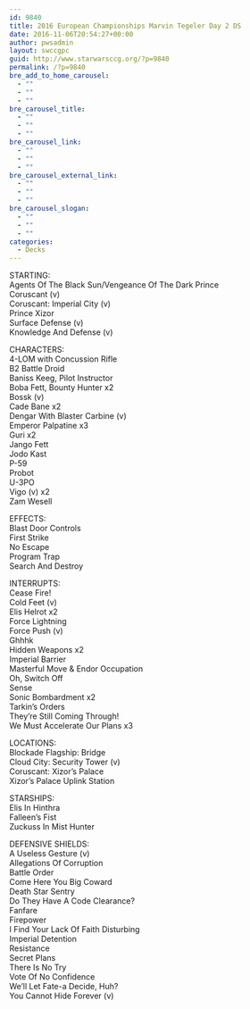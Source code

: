 ```yaml
---
id: 9840
title: 2016 European Championships Marvin Tegeler Day 2 DS
date: 2016-11-06T20:54:27+00:00
author: pwsadmin
layout: swccgpc
guid: http://www.starwarsccg.org/?p=9840
permalink: /?p=9840
bre_add_to_home_carousel:
  - ""
  - ""
  - ""
bre_carousel_title:
  - ""
  - ""
  - ""
bre_carousel_link:
  - ""
  - ""
  - ""
bre_carousel_external_link:
  - ""
  - ""
  - ""
bre_carousel_slogan:
  - ""
  - ""
  - ""
categories:
  - Decks
---
```

STARTING:  
Agents Of The Black Sun/Vengeance Of The Dark Prince  
Coruscant (v)  
Coruscant: Imperial City (v)  
Prince Xizor  
Surface Defense (v)  
Knowledge And Defense (v)

CHARACTERS:  
4-LOM with Concussion Rifle  
B2 Battle Droid  
Baniss Keeg, Pilot Instructor  
Boba Fett, Bounty Hunter x2  
Bossk (v)  
Cade Bane x2  
Dengar With Blaster Carbine (v)  
Emperor Palpatine x3  
Guri x2  
Jango Fett  
Jodo Kast  
P-59  
Probot  
U-3PO  
Vigo (v) x2  
Zam Wesell

EFFECTS:  
Blast Door Controls  
First Strike  
No Escape  
Program Trap  
Search And Destroy

INTERRUPTS:  
Cease Fire!  
Cold Feet (v)  
Elis Helrot x2  
Force Lightning  
Force Push (v)  
Ghhhk  
Hidden Weapons x2  
Imperial Barrier  
Masterful Move & Endor Occupation  
Oh, Switch Off  
Sense  
Sonic Bombardment x2  
Tarkin&#8217;s Orders  
They&#8217;re Still Coming Through!  
We Must Accelerate Our Plans x3

LOCATIONS:  
Blockade Flagship: Bridge  
Cloud City: Security Tower (v)  
Coruscant: Xizor&#8217;s Palace  
Xizor&#8217;s Palace Uplink Station

STARSHIPS:  
Elis In Hinthra  
Falleen&#8217;s Fist  
Zuckuss In Mist Hunter

DEFENSIVE SHIELDS:  
A Useless Gesture (v)  
Allegations Of Corruption  
Battle Order  
Come Here You Big Coward  
Death Star Sentry  
Do They Have A Code Clearance?  
Fanfare  
Firepower  
I Find Your Lack Of Faith Disturbing  
Imperial Detention  
Resistance  
Secret Plans  
There Is No Try  
Vote Of No Confidence  
We&#8217;ll Let Fate-a Decide, Huh?  
You Cannot Hide Forever (v)